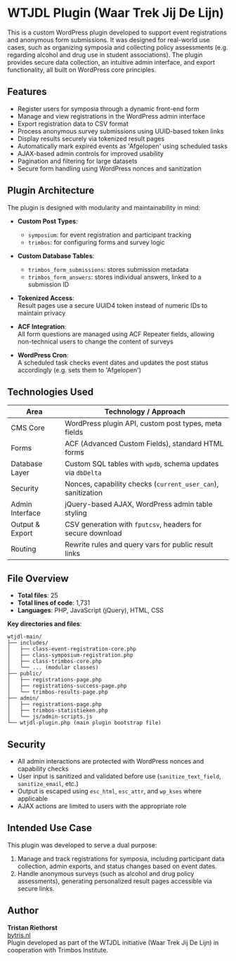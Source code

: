
# WTJDL Plugin (Waar Trek Jij De Lijn)

This is a custom WordPress plugin developed to support event registrations and anonymous form submissions. It was designed for real-world use cases, such as organizing symposia and collecting policy assessments (e.g. regarding alcohol and drug use in student associations). The plugin provides secure data collection, an intuitive admin interface, and export functionality, all built on WordPress core principles.

## Features

- Register users for symposia through a dynamic front-end form  
- Manage and view registrations in the WordPress admin interface  
- Export registration data to CSV format  
- Process anonymous survey submissions using UUID-based token links  
- Display results securely via tokenized result pages  
- Automatically mark expired events as 'Afgelopen' using scheduled tasks  
- AJAX-based admin controls for improved usability  
- Pagination and filtering for large datasets  
- Secure form handling using WordPress nonces and sanitization  

## Plugin Architecture

The plugin is designed with modularity and maintainability in mind:

- **Custom Post Types**:  
  - `symposium`: for event registration and participant tracking  
  - `trimbos`: for configuring forms and survey logic

- **Custom Database Tables**:  
  - `trimbos_form_submissions`: stores submission metadata  
  - `trimbos_form_answers`: stores individual answers, linked to a submission ID

- **Tokenized Access**:  
  Result pages use a secure UUID4 token instead of numeric IDs to maintain privacy

- **ACF Integration**:  
  All form questions are managed using ACF Repeater fields, allowing non-technical users to change the content of surveys

- **WordPress Cron**:  
  A scheduled task checks event dates and updates the post status accordingly (e.g. sets them to 'Afgelopen')

## Technologies Used

| Area             | Technology / Approach                                      |
|------------------|------------------------------------------------------------|
| CMS Core         | WordPress plugin API, custom post types, meta fields       |
| Forms            | ACF (Advanced Custom Fields), standard HTML forms          |
| Database Layer   | Custom SQL tables with `wpdb`, schema updates via `dbDelta`|
| Security         | Nonces, capability checks (`current_user_can`), sanitization|
| Admin Interface  | jQuery-based AJAX, WordPress admin table styling           |
| Output & Export  | CSV generation with `fputcsv`, headers for secure download |
| Routing          | Rewrite rules and query vars for public result links       |

## File Overview

- **Total files**: 25  
- **Total lines of code**: 1,731  
- **Languages**: PHP, JavaScript (jQuery), HTML, CSS  

**Key directories and files**:
```
wtjdl-main/
├── includes/
│   ├── class-event-registration-core.php
│   ├── class-symposium-registration.php
│   ├── class-trimbos-core.php
│   └── ... (modular classes)
├── public/
│   ├── registrations-page.php
│   ├── registrations-success-page.php
│   └── trimbos-results-page.php
├── admin/
│   ├── registrations-page.php
│   ├── trimbos-statistieken.php
│   └── js/admin-scripts.js
└── wtjdl-plugin.php (main plugin bootstrap file)
```

## Security

- All admin interactions are protected with WordPress nonces and capability checks  
- User input is sanitized and validated before use (`sanitize_text_field`, `sanitize_email`, etc.)  
- Output is escaped using `esc_html`, `esc_attr`, and `wp_kses` where applicable  
- AJAX actions are limited to users with the appropriate role  

## Intended Use Case

This plugin was developed to serve a dual purpose:

1. Manage and track registrations for symposia, including participant data collection, admin exports, and status changes based on event dates.  
2. Handle anonymous surveys (such as alcohol and drug policy assessments), generating personalized result pages accessible via secure links.

## Author

**Tristan Riethorst**  
[bytris.nl](https://bytris.nl)  
Plugin developed as part of the WTJDL initiative (Waar Trek Jij De Lijn) in cooperation with Trimbos Institute.
